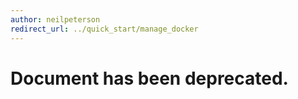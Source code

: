 ```yaml
---
author: neilpeterson
redirect_url: ../quick_start/manage_docker
---
```


# Document has been deprecated.
